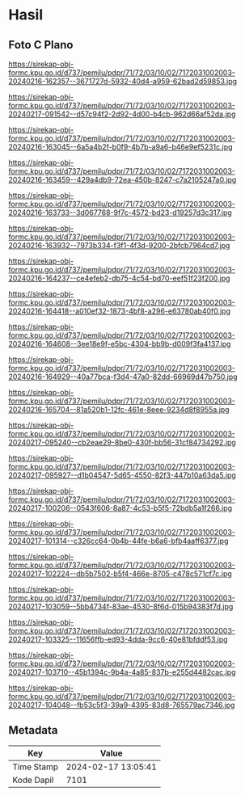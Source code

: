 # Hasil

## Foto C Plano

https://sirekap-obj-formc.kpu.go.id/d737/pemilu/pdpr/71/72/03/10/02/7172031002003-20240216-162357--3671727d-5932-40d4-a959-62bad2d59853.jpg

https://sirekap-obj-formc.kpu.go.id/d737/pemilu/pdpr/71/72/03/10/02/7172031002003-20240217-091542--d57c94f2-2d92-4d00-b4cb-962d66af52da.jpg

https://sirekap-obj-formc.kpu.go.id/d737/pemilu/pdpr/71/72/03/10/02/7172031002003-20240216-163045--6a5a4b2f-b0f9-4b7b-a9a6-b46e9ef5231c.jpg

https://sirekap-obj-formc.kpu.go.id/d737/pemilu/pdpr/71/72/03/10/02/7172031002003-20240216-163459--429a4db9-72ea-450b-8247-c7a2105247a0.jpg

https://sirekap-obj-formc.kpu.go.id/d737/pemilu/pdpr/71/72/03/10/02/7172031002003-20240216-163733--3d067768-9f7c-4572-bd23-d19257d3c317.jpg

https://sirekap-obj-formc.kpu.go.id/d737/pemilu/pdpr/71/72/03/10/02/7172031002003-20240216-163932--7973b334-f3f1-4f3d-9200-2bfcb7964cd7.jpg

https://sirekap-obj-formc.kpu.go.id/d737/pemilu/pdpr/71/72/03/10/02/7172031002003-20240216-164237--ce4efeb2-db75-4c54-bd70-eef51f23f200.jpg

https://sirekap-obj-formc.kpu.go.id/d737/pemilu/pdpr/71/72/03/10/02/7172031002003-20240216-164418--a010ef32-1873-4bf8-a296-e63780ab40f0.jpg

https://sirekap-obj-formc.kpu.go.id/d737/pemilu/pdpr/71/72/03/10/02/7172031002003-20240216-164608--3ee18e9f-e5bc-4304-bb9b-d009f3fa4137.jpg

https://sirekap-obj-formc.kpu.go.id/d737/pemilu/pdpr/71/72/03/10/02/7172031002003-20240216-164929--40a77bca-f3d4-47a0-82dd-66969d47b750.jpg

https://sirekap-obj-formc.kpu.go.id/d737/pemilu/pdpr/71/72/03/10/02/7172031002003-20240216-165704--81a520b1-12fc-461e-8eee-9234d8f8955a.jpg

https://sirekap-obj-formc.kpu.go.id/d737/pemilu/pdpr/71/72/03/10/02/7172031002003-20240217-095240--cb2eae29-8be0-430f-bb56-31cf84734292.jpg

https://sirekap-obj-formc.kpu.go.id/d737/pemilu/pdpr/71/72/03/10/02/7172031002003-20240217-095927--d1b04547-5d65-4550-82f3-447b10a63da5.jpg

https://sirekap-obj-formc.kpu.go.id/d737/pemilu/pdpr/71/72/03/10/02/7172031002003-20240217-100206--0543f606-8a87-4c53-b5f5-72bdb5a1f266.jpg

https://sirekap-obj-formc.kpu.go.id/d737/pemilu/pdpr/71/72/03/10/02/7172031002003-20240217-101314--c326cc64-0b4b-44fe-b6a6-bfb4aaff6377.jpg

https://sirekap-obj-formc.kpu.go.id/d737/pemilu/pdpr/71/72/03/10/02/7172031002003-20240217-102224--db5b7502-b5f4-466e-8705-c478c571cf7c.jpg

https://sirekap-obj-formc.kpu.go.id/d737/pemilu/pdpr/71/72/03/10/02/7172031002003-20240217-103059--5bb4734f-83ae-4530-8f6d-015b94383f7d.jpg

https://sirekap-obj-formc.kpu.go.id/d737/pemilu/pdpr/71/72/03/10/02/7172031002003-20240217-103325--11656ffb-ed93-4dda-9cc6-40e81bfddf53.jpg

https://sirekap-obj-formc.kpu.go.id/d737/pemilu/pdpr/71/72/03/10/02/7172031002003-20240217-103710--45b1394c-9b4a-4a85-837b-e255d4482cac.jpg

https://sirekap-obj-formc.kpu.go.id/d737/pemilu/pdpr/71/72/03/10/02/7172031002003-20240217-104048--fb53c5f3-39a9-4395-83d8-765579ac7346.jpg


## Metadata

| Key        | Value               |
| ---------- | ------------------- |
| Time Stamp | 2024-02-17 13:05:41 |
| Kode Dapil | 7101                |



